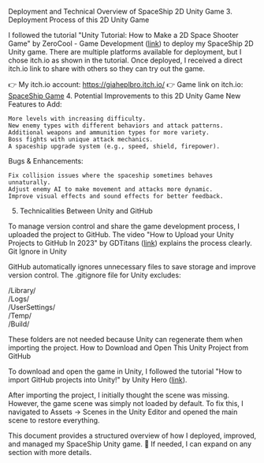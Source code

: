 Deployment and Technical Overview of SpaceShip 2D Unity Game
3. Deployment Process of this 2D Unity Game

I followed the tutorial "Unity Tutorial: How to Make a 2D Space Shooter Game" by ZeroCool - Game Development ([link](https://www.youtube.com/@ZeroCoolGameDevelopment)) to deploy my SpaceShip 2D Unity game. There are multiple platforms available for deployment, but I chose itch.io as shown in the tutorial. Once deployed, I received a direct itch.io link to share with others so they can try out the game.

👉 My itch.io account: https://giaheplbro.itch.io/
👉 Game link on itch.io: [SpaceShip Game](https://giaheplbro.itch.io/spaceship)
4. Potential Improvements to this 2D Unity Game
New Features to Add:

    More levels with increasing difficulty.
    New enemy types with different behaviors and attack patterns.
    Additional weapons and ammunition types for more variety.
    Boss fights with unique attack mechanics.
    A spaceship upgrade system (e.g., speed, shield, firepower).

Bugs & Enhancements:

    Fix collision issues where the spaceship sometimes behaves unnaturally.
    Adjust enemy AI to make movement and attacks more dynamic.
    Improve visual effects and sound effects for better feedback.

5. Technicalities Between Unity and GitHub

To manage version control and share the game development process, I uploaded the project to GitHub. The video "How to Upload your Unity Projects to GitHub In 2023" by GDTitans ([link](https://www.youtube.com/watch?v=YymhtHtHDb8)) explains the process clearly.
Git Ignore in Unity

GitHub automatically ignores unnecessary files to save storage and improve version control. The .gitignore file for Unity excludes:

/Library/  
/Logs/  
/UserSettings/  
/Temp/  
/Build/  

These folders are not needed because Unity can regenerate them when importing the project.
How to Download and Open This Unity Project from GitHub

To download and open the game in Unity, I followed the tutorial "How to import GitHub projects into Unity!" by Unity Hero ([link](https://www.youtube.com/watch?v=I9QK_2QW9W8)).

After importing the project, I initially thought the scene was missing. However, the game scene was simply not loaded by default. To fix this, I navigated to Assets → Scenes in the Unity Editor and opened the main scene to restore everything.

This document provides a structured overview of how I deployed, improved, and managed my SpaceShip Unity game. 🚀 If needed, I can expand on any section with more details.


